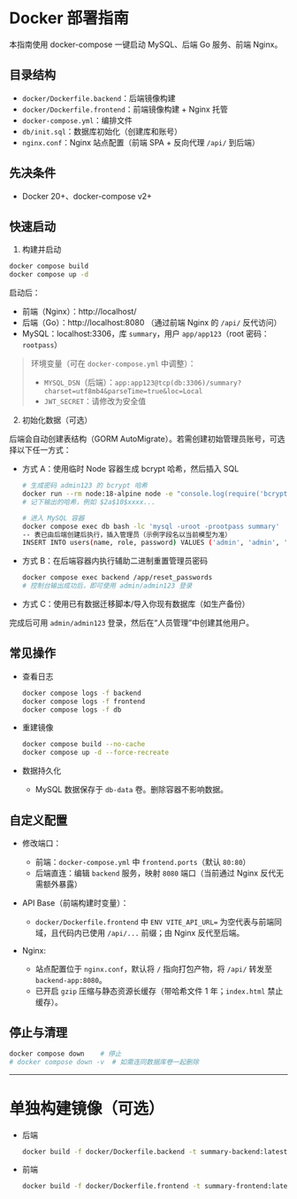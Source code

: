 # Docker 部署指南

本指南使用 docker-compose 一键启动 MySQL、后端 Go 服务、前端 Nginx。

## 目录结构

- `docker/Dockerfile.backend`：后端镜像构建
- `docker/Dockerfile.frontend`：前端镜像构建 + Nginx 托管
- `docker-compose.yml`：编排文件
- `db/init.sql`：数据库初始化（创建库和账号）
- `nginx.conf`：Nginx 站点配置（前端 SPA + 反向代理 `/api/` 到后端）

## 先决条件

- Docker 20+、docker-compose v2+

## 快速启动

1) 构建并启动

```bash
docker compose build
docker compose up -d
```

启动后：
- 前端（Nginx）：http://localhost/
- 后端（Go）：http://localhost:8080 （通过前端 Nginx 的 `/api/` 反代访问）
- MySQL：localhost:3306，库 `summary`，用户 `app/app123`（root 密码：`rootpass`）

> 环境变量（可在 `docker-compose.yml` 中调整）：
> - `MYSQL_DSN`（后端）：`app:app123@tcp(db:3306)/summary?charset=utf8mb4&parseTime=true&loc=Local`
> - `JWT_SECRET`：请修改为安全值

2) 初始化数据（可选）

后端会自动创建表结构（GORM AutoMigrate）。若需创建初始管理员账号，可选择以下任一方式：

- 方式 A：使用临时 Node 容器生成 bcrypt 哈希，然后插入 SQL
  ```bash
  # 生成密码 admin123 的 bcrypt 哈希
  docker run --rm node:18-alpine node -e "console.log(require('bcryptjs').hashSync('admin123', 10))"
  # 记下输出的哈希，例如 $2a$10$xxxx...

  # 进入 MySQL 容器
  docker compose exec db bash -lc 'mysql -uroot -prootpass summary'
  -- 表已由后端创建后执行，插入管理员（示例字段名以当前模型为准）
  INSERT INTO users(name, role, password) VALUES ('admin', 'admin', '<粘贴上一步的bcrypt哈希>');
  ```

- 方式 B：在后端容器内执行辅助二进制重置管理员密码
  ```bash
  docker compose exec backend /app/reset_passwords
  # 控制台输出成功后，即可使用 admin/admin123 登录
  ```

- 方式 C：使用已有数据迁移脚本/导入你现有数据库（如生产备份）

完成后可用 `admin/admin123` 登录，然后在“人员管理”中创建其他用户。

## 常见操作

- 查看日志
  ```bash
  docker compose logs -f backend
  docker compose logs -f frontend
  docker compose logs -f db
  ```

- 重建镜像
  ```bash
  docker compose build --no-cache
  docker compose up -d --force-recreate
  ```

- 数据持久化
  - MySQL 数据保存于 `db-data` 卷。删除容器不影响数据。

## 自定义配置

- 修改端口：
  - 前端：`docker-compose.yml` 中 `frontend.ports`（默认 `80:80`）
  - 后端直连：编辑 `backend` 服务，映射 `8080` 端口（当前通过 Nginx 反代无需额外暴露）

- API Base（前端构建时变量）：
  - `docker/Dockerfile.frontend` 中 `ENV VITE_API_URL=` 为空代表与前端同域，且代码内已使用 `/api/...` 前缀；由 Nginx 反代至后端。

- Nginx:
  - 站点配置位于 `nginx.conf`，默认将 `/` 指向打包产物，将 `/api/` 转发至 `backend-app:8080`。
  - 已开启 `gzip` 压缩与静态资源长缓存（带哈希文件 1 年；`index.html` 禁止缓存）。

## 停止与清理

```bash
docker compose down    # 停止
# docker compose down -v  # 如需连同数据库卷一起删除
```

---

# 单独构建镜像（可选）

- 后端
  ```bash
  docker build -f docker/Dockerfile.backend -t summary-backend:latest .
  ```
- 前端
  ```bash
  docker build -f docker/Dockerfile.frontend -t summary-frontend:latest .
  ```

